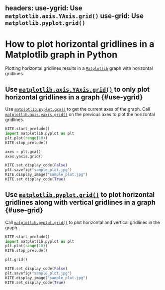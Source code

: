 headers:
  use-ygrid: Use `matplotlib.axis.YAxis.grid()`
  use-grid: Use `matplotlib.pyplot.grid()`
---
# How to plot horizontal gridlines in a Matplotlib graph in Python
Plotting horizontal gridlines results in a [`Matplotlib`](kite-sym:matplotlib) graph with horizontal gridlines.

## Use [`matplotlib.axis.YAxis.grid()`](kite-sym:matplotlib.axis.YAxis.grid) to only plot horizontal gridlines in a graph {#use-ygrid}
Use [`matplotlib.pyplot.gca()`](kite-sym:matplotlib.pyplot.gca) to get the current axes of the graph. Call [`matplotlib.axis.yaxis.grid()`](kite-sym:matplotlib.axis.YAxis.grid) on the previous axes to plot the horizontal gridlines.
```python
KITE.start_prelude()
import matplotlib.pyplot as plt
plt.plot(range(10))
KITE.stop_prelude()

axes = plt.gca()
axes.yaxis.grid()

KITE.set_display_code(False)
plt.savefig("sample_plot.jpg")
KITE.display_image("sample_plot.jpg")
KITE.set_display_code(True)
```
## Use [`matplotlib.pyplot.grid()`](kite-sym:matplotlib.pyplot.grid) to plot horizontal gridlines along with vertical gridlines in a graph {#use-grid}
Call [`matplotlib.pyplot.grid()`](kite-sym:matplotlib.pyplot.grid) to plot  horizontal and vertical gridlines in the graph.
```python
KITE.start_prelude()
import matplotlib.pyplot as plt
plt.plot(range(10))
KITE.stop_prelude()

plt.grid()

KITE.set_display_code(False)
plt.savefig("sample_plot.jpg")
KITE.display_image("sample_plot.jpg")
KITE.set_display_code(True)
```
